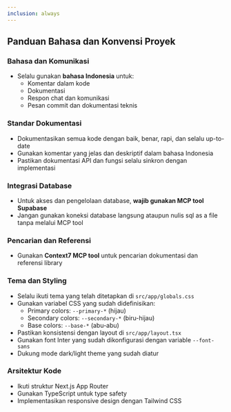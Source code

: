 ```yaml
---
inclusion: always
---
```


## Panduan Bahasa dan Konvensi Proyek

### Bahasa dan Komunikasi
- Selalu gunakan **bahasa Indonesia** untuk:
  - Komentar dalam kode
  - Dokumentasi
  - Respon chat dan komunikasi
  - Pesan commit dan dokumentasi teknis

### Standar Dokumentasi
- Dokumentasikan semua kode dengan baik, benar, rapi, dan selalu up-to-date
- Gunakan komentar yang jelas dan deskriptif dalam bahasa Indonesia
- Pastikan dokumentasi API dan fungsi selalu sinkron dengan implementasi

### Integrasi Database
- Untuk akses dan pengelolaan database, **wajib gunakan MCP tool Supabase**
- Jangan gunakan koneksi database langsung ataupun nulis sql as a file tanpa melalui MCP tool

### Pencarian dan Referensi
- Gunakan **Context7 MCP tool** untuk pencarian dokumentasi dan referensi library

### Tema dan Styling
- Selalu ikuti tema yang telah ditetapkan di `src/app/globals.css`
- Gunakan variabel CSS yang sudah didefinisikan:
  - Primary colors: `--primary-*` (hijau)
  - Secondary colors: `--secondary-*` (biru-hijau)
  - Base colors: `--base-*` (abu-abu)
- Pastikan konsistensi dengan layout di `src/app/layout.tsx`
- Gunakan font Inter yang sudah dikonfigurasi dengan variable `--font-sans`
- Dukung mode dark/light theme yang sudah diatur

### Arsitektur Kode
- Ikuti struktur Next.js App Router
- Gunakan TypeScript untuk type safety
- Implementasikan responsive design dengan Tailwind CSS